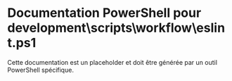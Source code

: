 # Documentation PowerShell pour development\scripts\workflow\eslint.ps1

Cette documentation est un placeholder et doit être générée par un outil PowerShell spécifique.
